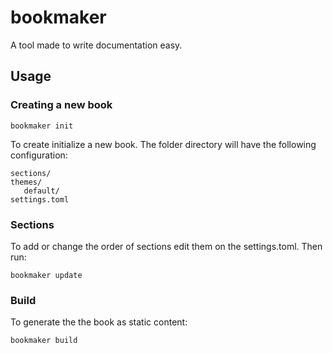 # bookmaker

A tool made to write documentation easy.

## Usage

### Creating a new book
```
bookmaker init
```

To create  initialize a new book. The folder directory will have the following configuration:
```
sections/
themes/
   default/
settings.toml
```

### Sections
To add or change the order of sections edit them on the settings.toml. Then run:
```
bookmaker update
```

### Build
To generate the the book as static content:
```
bookmaker build
```
